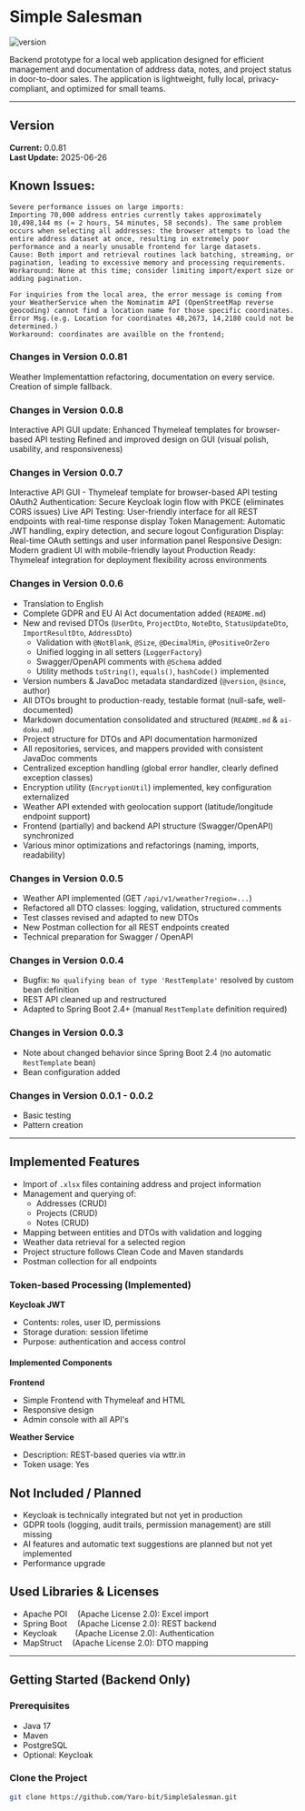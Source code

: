 # Simple Salesman

![version](https://img.shields.io/badge/version-0.0.8-blue)

Backend prototype for a local web application designed for efficient management and documentation of address data, notes, and project status in door-to-door sales. The application is lightweight, fully local, privacy-compliant, and optimized for small teams.

---

## Version

**Current:** 0.0.81  
**Last Update:** 2025-06-26

## Known Issues:
    Severe performance issues on large imports:
    Importing 70,000 address entries currently takes approximately 10,498,144 ms (≈ 2 hours, 54 minutes, 58 seconds). The same problem occurs when selecting all addresses: the browser attempts to load the entire address dataset at once, resulting in extremely poor performance and a nearly unusable frontend for large datasets.
    Cause: Both import and retrieval routines lack batching, streaming, or pagination, leading to excessive memory and processing requirements.
    Workaround: None at this time; consider limiting import/export size or adding pagination.
	
	For inquiries from the local area, the error message is coming from your WeatherService when the Nominatim API (OpenStreetMap reverse geocoding) cannot find a location name for those specific coordinates.
	Error Msg.(e.g. Location for coordinates 48,2673, 14,2180 could not be determined.)
	Workaround: coordinates are availble on the frontend;
	
### Changes in Version 0.0.81
Weather Implementattion refactoring, documentation on every service. Creation of simple fallback.
	
### Changes in Version 0.0.8
Interactive API GUI update: Enhanced Thymeleaf templates for browser-based API testing
Refined and improved design on GUI (visual polish, usability, and responsiveness)


### Changes in Version 0.0.7

Interactive API GUI -  Thymeleaf template for browser-based API testing
OAuth2 Authentication: Secure Keycloak login flow with PKCE (eliminates CORS issues)
Live API Testing: User-friendly interface for all REST endpoints with real-time response display
Token Management: Automatic JWT handling, expiry detection, and secure logout
Configuration Display: Real-time OAuth settings and user information panel
Responsive Design: Modern gradient UI with mobile-friendly layout
Production Ready: Thymeleaf integration for deployment flexibility across environments



### Changes in Version 0.0.6

- Translation to English
- Complete GDPR and EU AI Act documentation added (`README.md`)
- New and revised DTOs (`UserDto`, `ProjectDto`, `NoteDto`, `StatusUpdateDto`, `ImportResultDto`, `AddressDto`)
  - Validation with `@NotBlank`, `@Size`, `@DecimalMin`, `@PositiveOrZero`
  - Unified logging in all setters (`LoggerFactory`)
  - Swagger/OpenAPI comments with `@Schema` added
  - Utility methods `toString()`, `equals()`, `hashCode()` implemented
- Version numbers & JavaDoc metadata standardized (`@version`, `@since`, author)
- All DTOs brought to production-ready, testable format (null-safe, well-documented)
- Markdown documentation consolidated and structured (`README.md` & `ai-doku.md`)
- Project structure for DTOs and API documentation harmonized
- All repositories, services, and mappers provided with consistent JavaDoc comments
- Centralized exception handling (global error handler, clearly defined exception classes)
- Encryption utility (`EncryptionUtil`) implemented, key configuration externalized
- Weather API extended with geolocation support (latitude/longitude endpoint support)
- Frontend (partially) and backend API structure (Swagger/OpenAPI) synchronized
- Various minor optimizations and refactorings (naming, imports, readability)

### Changes in Version 0.0.5

- Weather API implemented (GET `/api/v1/weather?region=...`)
- Refactored all DTO classes: logging, validation, structured comments
- Test classes revised and adapted to new DTOs
- New Postman collection for all REST endpoints created
- Technical preparation for Swagger / OpenAPI

### Changes in Version 0.0.4

- Bugfix: `No qualifying bean of type 'RestTemplate'` resolved by custom bean definition
- REST API cleaned up and restructured
- Adapted to Spring Boot 2.4+ (manual `RestTemplate` definition required)

### Changes in Version 0.0.3

- Note about changed behavior since Spring Boot 2.4 (no automatic `RestTemplate` bean)
- Bean configuration added

### Changes in Version 0.0.1 - 0.0.2

- Basic testing
- Pattern creation

---

## Implemented Features
- Import of `.xlsx` files containing address and project information
- Management and querying of:
  - Addresses (CRUD)
  - Projects (CRUD)
  - Notes (CRUD)
- Mapping between entities and DTOs with validation and logging
- Weather data retrieval for a selected region
- Project structure follows Clean Code and Maven standards
- Postman collection for all endpoints

### Token-based Processing (Implemented)

**Keycloak JWT**  
- Contents: roles, user ID, permissions  
- Storage duration: session lifetime  
- Purpose: authentication and access control  

#### Implemented Components

**Frontend**
- Simple Frontend with Thymeleaf and HTML
- Responsive design
- Admin console with all API's

**Weather Service**  
- Description: REST-based queries via wttr.in  
- Token usage: Yes  

## Not Included / Planned
- Keycloak is technically integrated but not yet in production
- GDPR tools (logging, audit trails, permission management) are still missing
- AI features and automatic text suggestions are planned but not yet implemented
- Performance upgrade

## Used Libraries & Licenses

- Apache POI  (Apache License 2.0): Excel import  
- Spring Boot  (Apache License 2.0): REST backend  
- Keycloak   (Apache License 2.0): Authentication  
- MapStruct  (Apache License 2.0): DTO mapping  

---

## Getting Started (Backend Only)

### Prerequisites

- Java 17  
- Maven  
- PostgreSQL  
- Optional: Keycloak  

### Clone the Project

```bash
git clone https://github.com/Yaro-bit/SimpleSalesman.git
